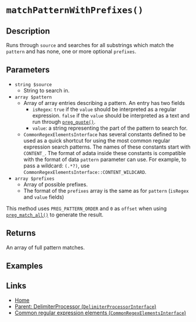 # `matchPatternWithPrefixes()`

## Description

Runs through `source` and searches for all substrings which match the `pattern` and has none, one or more optional `prefixes`.

## Parameters

- `string $source`
  - String to search in.
- `array $pattern`
  - Array of array entries describing a pattern. An entry has two fields
    - `isRegex`: `true` if the `value` should be interpreted as a regular expression. `false` if the `value` should be interpreted as a text and run through [`preg_quote()`](https://www.php.net/manual/en/function.preg-quote.php).
    - `value`: a string representing the part of the pattern to search for.
  - `CommonRegexElementsInterface` has several constants defined to be used as a quick shortcut for using the most common regular expression search patterns. The names of these constants start with `CONTENT_`. The format of adata inside these constants is compatible with the format of data `pattern` parameter can use. For example, to pass a wildcard: `(.*?)`, use `CommonRegexElementsInterface::CONTENT_WILDCARD`.
- `array $prefixes`
  - Array of possible prefixes.
  - The format of the `prefixes` array is the same as for `pattern` (`isRegex` and `value` fields)

This method uses `PREG_PATTERN_ORDER` and `0` as `offset` when using [`preg_match_all()`](https://www.php.net/manual/en/function.preg-match-all.php) to generate the result.

## Returns

An array of full pattern matches.

## Examples

## Links

- [Home](../../Fearures_and_documentation.md)
- [Parent: DelimiterProcessor (`DelimiterProcessorInterface`)](../DelimiterProcessor.md)
- [Common regular expression elements (`CommonRegexElementsInterface`)](../../CommonRegexElementsInterface.md)